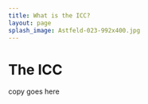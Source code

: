```yaml
---
title: What is the ICC?
layout: page
splash_image: Astfeld-023-992x400.jpg
---
```

# The ICC
copy goes here
